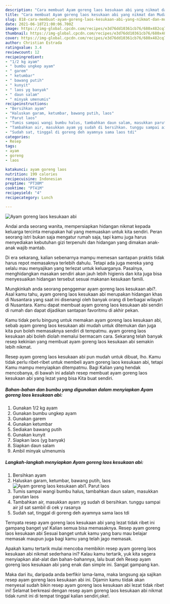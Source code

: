 ```yaml
---
description: "Cara membuat Ayam goreng laos kesukaan abi yang nikmat dan Mudah Dibuat"
title: "Cara membuat Ayam goreng laos kesukaan abi yang nikmat dan Mudah Dibuat"
slug: 818-cara-membuat-ayam-goreng-laos-kesukaan-abi-yang-nikmat-dan-mudah-dibuat
date: 2021-06-18T21:00:06.700Z
image: https://img-global.cpcdn.com/recipes/e3d76dd10361cb76/680x482cq70/ayam-goreng-laos-kesukaan-abi-foto-resep-utama.jpg
thumbnail: https://img-global.cpcdn.com/recipes/e3d76dd10361cb76/680x482cq70/ayam-goreng-laos-kesukaan-abi-foto-resep-utama.jpg
cover: https://img-global.cpcdn.com/recipes/e3d76dd10361cb76/680x482cq70/ayam-goreng-laos-kesukaan-abi-foto-resep-utama.jpg
author: Christian Estrada
ratingvalue: 3.4
reviewcount: 12
recipeingredient:
- "1/2 kg ayam"
- " bumbu ungkep ayam"
- " garem"
- " ketumbar"
- " bawang putih"
- " kunyit"
- " laos yg banyak"
- " daun salam"
- " minyak umenumis"
recipeinstructions:
- "Bersihkan ayam"
- "Haluskan garam, ketumbar, bawang putih, laos"
- "Parut laos"
- "Tumis sampai wangi bumbu halus, tambahkan daun salam, masukkan parutan laos"
- "Tambahkan air, masukkan ayam yg sudah di bersihkan. tunggu sampai air jd sat sambil di cek y rasanya"
- "Sudah sat, tinggal di goreng deh ayamnya sama laos tdi"
categories:
- Resep
tags:
- ayam
- goreng
- laos

katakunci: ayam goreng laos 
nutrition: 199 calories
recipecuisine: Indonesian
preptime: "PT30M"
cooktime: "PT41M"
recipeyield: "4"
recipecategory: Lunch

---
```



![Ayam goreng laos kesukaan abi](https://img-global.cpcdn.com/recipes/e3d76dd10361cb76/680x482cq70/ayam-goreng-laos-kesukaan-abi-foto-resep-utama.jpg)

Andai anda seorang wanita, mempersiapkan hidangan nikmat kepada keluarga tercinta merupakan hal yang memuaskan untuk kita sendiri. Peran seorang istri bukan saja mengatur rumah saja, tapi kamu juga harus menyediakan kebutuhan gizi terpenuhi dan hidangan yang dimakan anak-anak wajib mantab.

Di era  sekarang, kalian sebenarnya mampu memesan santapan praktis tidak harus repot memasaknya terlebih dahulu. Tetapi ada juga mereka yang selalu mau menyajikan yang terlezat untuk keluarganya. Pasalnya, menghidangkan masakan sendiri akan jauh lebih higienis dan kita juga bisa menyesuaikan hidangan tersebut sesuai makanan kesukaan famili. 



Mungkinkah anda seorang penggemar ayam goreng laos kesukaan abi?. Asal kamu tahu, ayam goreng laos kesukaan abi merupakan hidangan khas di Nusantara yang saat ini disenangi oleh banyak orang di berbagai wilayah di Nusantara. Kamu dapat membuat ayam goreng laos kesukaan abi sendiri di rumah dan dapat dijadikan santapan favoritmu di akhir pekan.

Kamu tidak perlu bingung untuk memakan ayam goreng laos kesukaan abi, sebab ayam goreng laos kesukaan abi mudah untuk ditemukan dan juga kita pun boleh memasaknya sendiri di tempatmu. ayam goreng laos kesukaan abi boleh diolah memalui bermacam cara. Sekarang telah banyak resep kekinian yang membuat ayam goreng laos kesukaan abi semakin lebih nikmat.

Resep ayam goreng laos kesukaan abi pun mudah untuk dibuat, lho. Kamu tidak perlu ribet-ribet untuk membeli ayam goreng laos kesukaan abi, tetapi Kamu mampu menyiapkan ditempatmu. Bagi Kalian yang hendak mencobanya, di bawah ini adalah resep membuat ayam goreng laos kesukaan abi yang lezat yang bisa Kita buat sendiri.

<!--inarticleads1-->

##### Bahan-bahan dan bumbu yang digunakan dalam menyiapkan Ayam goreng laos kesukaan abi:

1. Gunakan 1/2 kg ayam
1. Gunakan  bumbu ungkep ayam
1. Gunakan  garem
1. Gunakan  ketumbar
1. Sediakan  bawang putih
1. Gunakan  kunyit
1. Siapkan  laos (yg banyak)
1. Siapkan  daun salam
1. Ambil  minyak u/menumis




<!--inarticleads2-->

##### Langkah-langkah menyiapkan Ayam goreng laos kesukaan abi:

1. Bersihkan ayam
1. Haluskan garam, ketumbar, bawang putih, laos
<img src="https://img-global.cpcdn.com/steps/81b5f7157670a7ad/160x128cq70/ayam-goreng-laos-kesukaan-abi-langkah-memasak-2-foto.jpg" alt="Ayam goreng laos kesukaan abi">1. Parut laos
1. Tumis sampai wangi bumbu halus, tambahkan daun salam, masukkan parutan laos
1. Tambahkan air, masukkan ayam yg sudah di bersihkan. tunggu sampai air jd sat sambil di cek y rasanya
1. Sudah sat, tinggal di goreng deh ayamnya sama laos tdi




Ternyata resep ayam goreng laos kesukaan abi yang lezat tidak ribet ini gampang banget ya! Kalian semua bisa memasaknya. Resep ayam goreng laos kesukaan abi Sesuai banget untuk kamu yang baru mau belajar memasak maupun juga bagi kamu yang telah jago memasak.

Apakah kamu tertarik mulai mencoba membikin resep ayam goreng laos kesukaan abi nikmat sederhana ini? Kalau kamu tertarik, yuk kita segera menyiapkan alat-alat dan bahan-bahannya, lalu buat deh Resep ayam goreng laos kesukaan abi yang enak dan simple ini. Sangat gampang kan. 

Maka dari itu, daripada anda berfikir lama-lama, maka langsung aja sajikan resep ayam goreng laos kesukaan abi ini. Dijamin kamu tiidak akan menyesal sudah bikin resep ayam goreng laos kesukaan abi lezat tidak ribet ini! Selamat berkreasi dengan resep ayam goreng laos kesukaan abi nikmat tidak rumit ini di tempat tinggal kalian sendiri,oke!.

